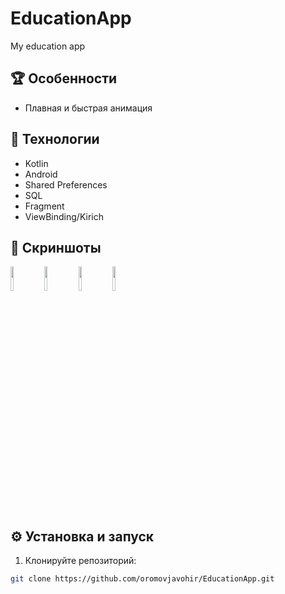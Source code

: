 # EducationApp

My education app

## 🏆 Особенности

- Плавная и быстрая анимация

## 🚀 Технологии

- Kotlin
- Android
- Shared Preferences
- SQL
- Fragment
- ViewBinding/Kirich

## 📸 Скриншоты

<p float="left">
  <img src="https://drive.google.com/uc?export=view&id=   " width="10%" />
  <img src="https://drive.google.com/uc?export=view&id=   " width="10%" />
  <img src="https://drive.google.com/uc?export=view&id=   " width="10%" />
  <img src="https://drive.google.com/uc?export=view&id=   " width="10%" />
</p>

## ⚙️ Установка и запуск

1. Клонируйте репозиторий:

```bash
git clone https://github.com/oromovjavohir/EducationApp.git
